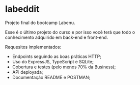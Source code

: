 # labeddit
Projeto final do bootcamp Labenu.

Esse é o último projeto do curso e por isso você terá que todo o conhecimento adquirido em back-end e front-end.

Requesitos implementados:

- Endpoints seguindo as boas práticas HTTP;
- Uso do ExpressJS, TypeScript e SQLite;
- Cobertura e testes (pelo menos 70% da Business);
- API deployada;
- Documentação README e POSTMAN;
